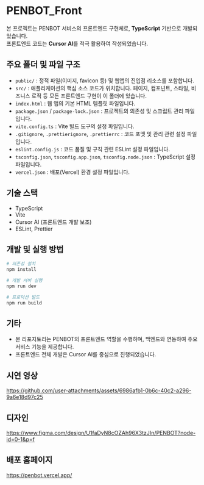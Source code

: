 # PENBOT_Front

본 프로젝트는 PENBOT 서비스의 프론트엔드 구현체로, **TypeScript** 기반으로 개발되었습니다.  
프론트엔드 코드는 **Cursor AI**를 적극 활용하여 작성되었습니다.

## 주요 폴더 및 파일 구조

- `public/` : 정적 파일(이미지, favicon 등) 및 웹앱의 진입점 리소스를 포함합니다.
- `src/` : 애플리케이션의 핵심 소스 코드가 위치합니다. 페이지, 컴포넌트, 스타일, 비즈니스 로직 등 모든 프론트엔드 구현이 이 폴더에 있습니다.
- `index.html` : 웹 앱의 기본 HTML 템플릿 파일입니다.
- `package.json` / `package-lock.json` : 프로젝트의 의존성 및 스크립트 관리 파일입니다.
- `vite.config.ts` : Vite 빌드 도구의 설정 파일입니다.
- `.gitignore`, `.prettierignore`, `.prettierrc` : 코드 포맷 및 관리 관련 설정 파일입니다.
- `eslint.config.js` : 코드 품질 및 규칙 관련 ESLint 설정 파일입니다.
- `tsconfig.json`, `tsconfig.app.json`, `tsconfig.node.json` : TypeScript 설정 파일입니다.
- `vercel.json` : 배포(Vercel) 환경 설정 파일입니다.

## 기술 스택

- TypeScript
- Vite
- Cursor AI (프론트엔드 개발 보조)
- ESLint, Prettier

## 개발 및 실행 방법

```bash
# 의존성 설치
npm install

# 개발 서버 실행
npm run dev

# 프로덕션 빌드
npm run build
```

## 기타

- 본 리포지토리는 PENBOT의 프론트엔드 역할을 수행하며, 백엔드와 연동하여 주요 서비스 기능을 제공합니다.
- 프론트엔드 전체 개발은 Cursor AI를 중심으로 진행되었습니다.

## 시연 영상

https://github.com/user-attachments/assets/6986afb1-0b6c-40c2-a296-9a6e18d97c25

## 디자인 

https://www.figma.com/design/U1faDyN8cOZAh96X3tzJIn/PENBOT?node-id=0-1&p=f

## 배포 홈페이지 

https://penbot.vercel.app/
